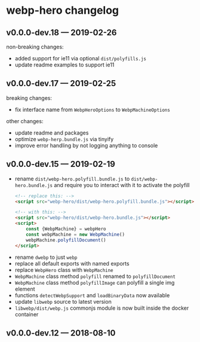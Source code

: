 
# webp-hero changelog

## v0.0.0-dev.18 — 2019-02-26

non-breaking changes:
- added support for ie11 via optional `dist/polyfills.js`
- update readme examples to support ie11

## v0.0.0-dev.17 — 2019-02-25

breaking changes:
- fix interface name from `WebpHeroOptions` to `WebpMachineOptions`

other changes:
- update readme and packages
- optimize `webp-herp.bundle.js` via tinyify
- improve error handling by not logging anything to console

## v0.0.0-dev.15 — 2019-02-19

- rename `dist/webp-hero.polyfill.bundle.js` to `dist/webp-hero.bundle.js` and require you to interact with it to activate the polyfill
	```html
	<!-- replace this: -->
	<script src="webp-hero/dist/webp-hero.polyfill.bundle.js"></script>

	<!-- with this: -->
	<script src="webp-hero/dist/webp-hero.bundle.js"></script>
	<script>
		const {WebpMachine} = webpHero
		const webpMachine = new WebpMachine()
		webpMachine.polyfillDocument()
	</script>
	```
- rename `dwebp` to just `webp`
- replace all default exports with named exports
- replace `WebpHero` class with `WebpMachine`
- `WebpMachine` class method `polyfill` renamed to `polyfillDocument`
- `WebpMachine` class method `polyfillImage` can polyfill a single img element
- functions `detectWebpSupport` and `loadBinaryData` now available
- update `libwebp` source to latest version
- `libwebp/dist/webp.js` commonjs module is now built inside the docker container

## v0.0.0-dev.12 — 2018-08-10
